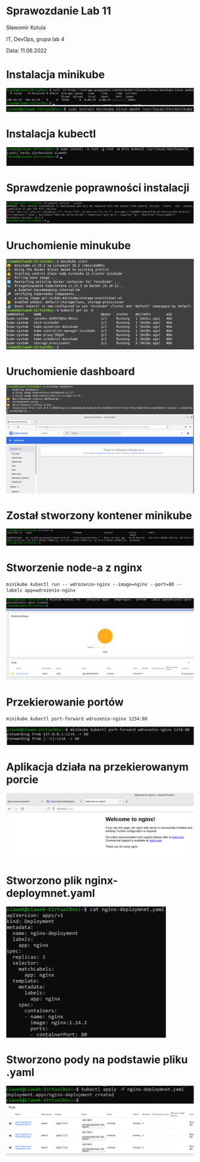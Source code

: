 # Sprawozdanie Lab 11

Sławomir Kotula

IT, DevOps, grupa lab 4

Data: 11.06.2022

# Instalacja minikube
![minikube](screeny/01.png)
![minikube](screeny/02.png)
# Instalacja kubectl
![kubectl](screeny/05.png)
# Sprawdzenie poprawności instalacji
![kubectl](screeny/06.png)
# Uruchomienie minukube
![minikube start](screeny/08.png)
# Uruchomienie dashboard
![dashboard](screeny/10.png)
![dashboard](screeny/09.png)
# Został stworzony kontener minikube
![docker ps](screeny/11.png)
# Stworzenie node-a z nginx
```
minikube kubectl run -- wdrozenie-nginx --image=nginx --port=80 --labels app=wdrozenie-nginx
```
![nginx](screeny/12.png)
![nginx](screeny/13.png)
# Przekierowanie portów
```
minikube kubectl port-forward wdrozenie-nginx 1234:80
```
![nginx](screeny/14.png)
# Aplikacja działa na przekierowanym porcie
![nginx](screeny/15.png)
# Stworzono plik nginx-deploymnet.yaml
![yaml](screeny/18.png)
# Stworzono pody na podstawie pliku .yaml
![yaml](screeny/16.png)
![yaml](screeny/17.png)